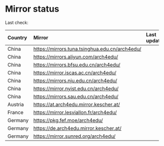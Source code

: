<script src="./time.js"></script>
# Mirror status
Last check: <script type="text/javascript">localize(1700418059.1864786);</script>

|Country|Mirror|Last update|
|:------|:-----|:----------|
|China|https://mirrors.tuna.tsinghua.edu.cn/arch4edu/|<script type="text/javascript">localize(1700333400);</script>|
|China|https://mirrors.aliyun.com/arch4edu/|<script type="text/javascript">localize(1700333400);</script>|
|China|https://mirrors.bfsu.edu.cn/arch4edu/|<script type="text/javascript">localize(1700333400);</script>|
|China|https://mirror.iscas.ac.cn/arch4edu/|<script type="text/javascript">localize(1700333400);</script>|
|China|https://mirrors.nju.edu.cn/arch4edu/|<script type="text/javascript">localize(1700333400);</script>|
|China|https://mirror.nyist.edu.cn/arch4edu/|<script type="text/javascript">localize(1700333400);</script>|
|China|https://mirrors.sau.edu.cn/arch4edu/|<script type="text/javascript">localize(1700333400);</script>|
|Austria|https://at.arch4edu.mirror.kescher.at/|<script type="text/javascript">localize(1700333400);</script>|
|France|https://mirror.lesviallon.fr/arch4edu/|<script type="text/javascript">localize(1700333400);</script>|
|Germany|https://pkg.fef.moe/arch4edu/|<script type="text/javascript">localize(1700333400);</script>|
|Germany|https://de.arch4edu.mirror.kescher.at/|<script type="text/javascript">localize(1700333400);</script>|
|Germany|https://mirror.sunred.org/arch4edu/|<script type="text/javascript">localize(1700333400);</script>|

<script src="./tablefilter/tablefilter.js"></script>
<script src="./table.js"></script>